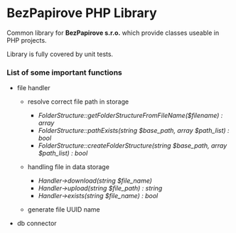 # BezPapirove PHP Library

Common library for **BezPapirove s.r.o.** which provide classes useable in PHP projects.  

Library is fully covered by unit tests.


### List of some important functions 

- file handler
    - resolve correct file path in storage
        - *FolderStructure::getFolderStructureFromFileName($filename) : array*
        - *FolderStructure::pathExists(string $base_path, array $path_list) : bool*
        - *FolderStructure::createFolderStructure(string $base_path, array $path_list) : bool*

    - handling file in data storage
        - *Handler->download(string $file_name)*
        - *Handler->upload(string $file_path) : string*
        - *Handler->exists(string $file_name) : bool*
    - generate file UUID name
- db connector

